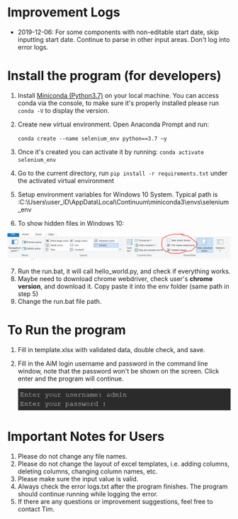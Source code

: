 # Improvement Logs

* 2019-12-06: For some components with non-editable start date, skip inputting start date. Continue to parse in other input areas. Don't log into error logs.

# Install the program (for developers)

1. Install [Miniconda (Python3.7)](https://docs.conda.io/en/latest/miniconda.html)  on your local machine. You can access conda via the console, to make sure it's properly installed please run `conda -V` to display the version.

2. Create new virtual environment. Open Anaconda Prompt and run:

    ```conda create --name selenium_env python==3.7 –y```

3.  Once it's created you can activate it by running: ```conda activate selenium_env```

4. Go to the current directory, run ```pip install -r requirements.txt``` under the activated virtual environment

5. Setup environment variables for Windows 10 System. Typical path is :C:\Users\user_ID\AppData\Local\Continuum\miniconda3\envs\selenium_env

6. To show hidden files in Windows 10:

![show hidden files](images/screenshots2.PNG)

7. Run the run.bat, it will call hello_world.py, and check if everything works.
8. Maybe need to download chrome webdriver, check user's **chrome version**, and download it. Copy paste it into the env folder (same path in step 5)
9. Change the run.bat file path.

# To Run the program

1. Fill in template.xlsx with validated data, double check, and save.

2. Fill in the AiM login username and password in the command line window, note that the password won't be shown on the screen. Click enter and the program will continue.

   ![CMD login screenshots](images/screenshots1.PNG)

 

# Important Notes for Users

1. Please do not change any file names.
2. Please do not change the layout of excel templates, i.e. adding columns, deleting columns, changing column names, etc.
3. Please make sure the input value is valid.
4. Always check the error logs.txt after the program finishes. The program should continue running while logging the error.
5. If there are any questions or improvement suggestions, feel free to contact Tim.